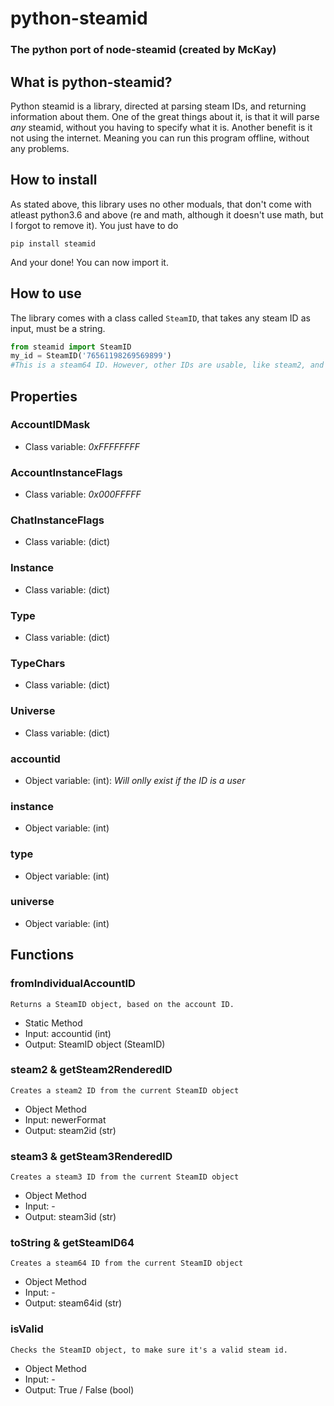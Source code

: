 # python-steamid
### The python port of node-steamid (created by McKay)

## What is python-steamid?
Python steamid is a library, directed at parsing steam IDs, and returning information about them. One of the great things about it,
is that it will parse *any* steamid, without you having to specify what it is. Another benefit is it not using the internet. 
Meaning you can run this program offline, without any problems.

## How to install
As stated above, this library uses no other moduals, that don't come with atleast python3.6 and above (re and math, although it 
doesn't use math, but I forgot to remove it). You just have to do
```
pip install steamid
```
And your done! You can now import it.

## How to use

The library comes with a class called `SteamID`, that takes any steam ID as input, must be a string.
```py
from steamid import SteamID
my_id = SteamID('76561198269569899') 
#This is a steam64 ID. However, other IDs are usable, like steam2, and steam3 IDs
```

## Properties

### AccountIDMask
 * Class variable: *0xFFFFFFFF*
  
### AccountInstanceFlags
 * Class variable: *0x000FFFFF*
 
### ChatInstanceFlags
 * Class variable: (dict)

### Instance
 * Class variable: (dict)
 
### Type
 * Class variable: (dict)
 
### TypeChars
 * Class variable: (dict)
 
### Universe 
 * Class variable: (dict)
 
### accountid
 * Object variable: (int): *Will onlly exist if the ID is a user*
 
### instance
 * Object variable: (int)
 
### type
 * Object variable: (int)
 
### universe
 * Object variable: (int)
 
## Functions

### fromIndividualAccountID
`Returns a SteamID object, based on the account ID.`
 * Static Method
 * Input: accountid (int)
 * Output: SteamID object (SteamID)
 
### steam2 & getSteam2RenderedID
`Creates a steam2 ID from the current SteamID object`
 * Object Method
 * Input: newerFormat
 * Output: steam2id (str)
 
### steam3 & getSteam3RenderedID
`Creates a steam3 ID from the current SteamID object`
 * Object Method
 * Input: -
 * Output: steam3id (str)
 
### toString & getSteamID64
`Creates a steam64 ID from the current SteamID object`
 * Object Method
 * Input: -
 * Output: steam64id (str)
 
### isValid
`Checks the SteamID object, to make sure it's a valid steam id.`
 * Object Method
 * Input: -
 * Output: True / False (bool)
